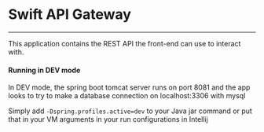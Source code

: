 # Swift API Gateway
---

This application contains the REST API the front-end can use to 
interact with. 

#### Running in DEV mode

In DEV mode, the spring boot tomcat server runs on port 8081 and 
the app looks to try to make a database connection on 
localhost:3306 with mysql

Simply add `-Dspring.profiles.active=dev` to your Java jar command 
or put that in your VM arguments in your run configurations in 
Intellij